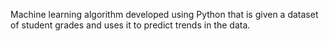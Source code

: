 Machine learning algorithm developed using Python that is given a dataset of student grades and uses it to predict trends in the data.
